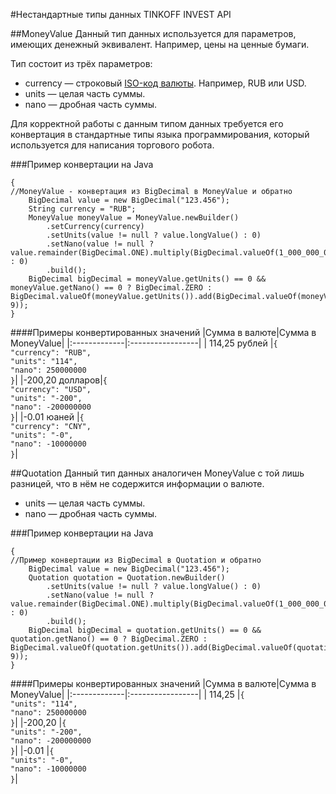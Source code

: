 #Нестандартные типы данных TINKOFF INVEST API

##MoneyValue
Данный тип данных используется для параметров, имеющих денежный эквивалент. Например, цены на ценные бумаги.

Тип состоит из трёх параметров: 

* currency — строковый [ISO-код валюты](https://ru.wikipedia.org/wiki/ISO_4217). Например, RUB или USD.
* units — целая часть суммы. 
* nano — дробная часть суммы. 

Для корректной работы с данным типом данных требуется его конвертация в стандартные типы языка программирования,
который используется для написания торгового робота. 

###Пример конвертации на Java

    {
    //MoneyValue - конвертация из BigDecimal в MoneyValue и обратно
        BigDecimal value = new BigDecimal("123.456");
        String currency = "RUB";
        MoneyValue moneyValue = MoneyValue.newBuilder() 
            .setCurrency(currency)
            .setUnits(value != null ? value.longValue() : 0)
            .setNano(value != null ? value.remainder(BigDecimal.ONE).multiply(BigDecimal.valueOf(1_000_000_000)).intValue() : 0)
            .build();
        BigDecimal bigDecimal = moneyValue.getUnits() == 0 && moneyValue.getNano() == 0 ? BigDecimal.ZERO : BigDecimal.valueOf(moneyValue.getUnits()).add(BigDecimal.valueOf(moneyValue.getNano(), 9));
    }

####Примеры конвертированных значений 
|Сумма в валюте|Сумма в MoneyValue|
|:-------------|:-----------------|
| 114,25 рублей  |`{`</br>`"currency": "RUB",`</br>`"units": "114",`</br>`"nano": 250000000`</br>`}`|
|-200,20 долларов|`{`</br>`"currency": "USD",`</br>`"units": "-200",`</br>`"nano": -200000000`</br>`}`|
|-0.01 юаней     |`{`</br>`"currency": "CNY",`</br>`"units": "-0",`</br>`"nano": -10000000`</br>`}`|

##Quotation
Данный тип данных аналогичен MoneyValue с той лишь разницей, что в нём не содержится информации о валюте.

* units — целая часть суммы.
* nano — дробная часть суммы. 

###Пример конвертации на Java

    {
    //Пример конвертации из BigDecimal в Quotation и обратно
        BigDecimal value = new BigDecimal("123.456");
        Quotation quotation = Quotation.newBuilder()
            .setUnits(value != null ? value.longValue() : 0)
            .setNano(value != null ? value.remainder(BigDecimal.ONE).multiply(BigDecimal.valueOf(1_000_000_000)).intValue() : 0)
            .build();
        BigDecimal bigDecimal = quotation.getUnits() == 0 && quotation.getNano() == 0 ? BigDecimal.ZERO : BigDecimal.valueOf(quotation.getUnits()).add(BigDecimal.valueOf(quotation.getNano(), 9));
    }

####Примеры конвертированных значений
|Сумма в валюте|Сумма в MoneyValue|
|:-------------|:-----------------|
| 114,25 |`{`</br>`"units": "114",`</br>`"nano": 250000000`</br>`}`|
|-200,20 |`{`</br>`"units": "-200",`</br>`"nano": -200000000`</br>`}`|
|-0.01   |`{`</br>`"units": "-0",`</br>`"nano": -10000000`</br>`}`|
